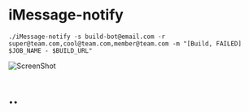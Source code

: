 # iMessage-notify

	./iMessage-notify -s build-bot@email.com -r super@team.com,cool@team.com,member@team.com -m "[Build, FAILED] $JOB_NAME - $BUILD_URL"

![ScreenShot](https://raw.github.com/dustywusty/build-ci-scripts/master/screenshots/iMessage-notify.png)

# ..
